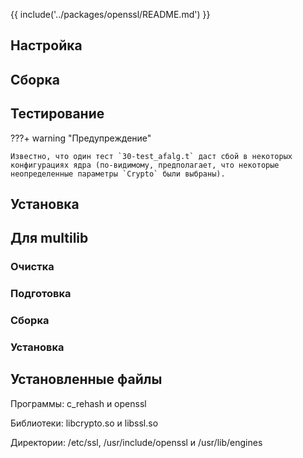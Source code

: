 {{ include('../packages/openssl/README.md') }}

## Настройка

<package-script :package="'openssl'" :type="'configure'"></package-script>

## Сборка

<package-script :package="'openssl'" :type="'build'"></package-script>

## Тестирование

<package-script :package="'openssl'" :type="'test'"></package-script>

???+ warning "Предупреждение"

    Известно, что один тест `30-test_afalg.t` даст сбой в некоторых конфигурациях ядра (по-видимому, предполагает, что некоторые неопределенные параметры `Crypto` были выбраны).

## Установка

<package-script :package="'openssl'" :type="'install'"></package-script>

## Для multilib

### Очистка

<package-script :package="'openssl'" :type="'multi_prepare'"></package-script>

### Подготовка

<package-script :package="'openssl'" :type="'multi_configure'"></package-script>

### Сборка

<package-script :package="'openssl'" :type="'multi_build'"></package-script>

### Установка

<package-script :package="'openssl'" :type="'multi_install'"></package-script>

## Установленные файлы

Программы: c_rehash и openssl

Библиотеки: libcrypto.so и libssl.so

Директории: /etc/ssl, /usr/include/openssl и /usr/lib/engines


